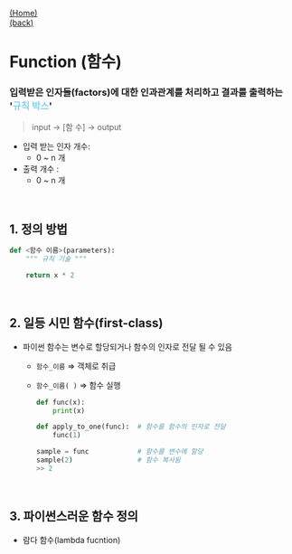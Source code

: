 [(Home)](https://github.com/DoranLyong/Python_study) <br/>
[(back)](https://github.com/DoranLyong/Python_study/tree/master/2_crash/1_grammar)

# Function (함수)
### 입력받은 인자들(factors)에 대한 인과관계를 처리하고 결과를 출력하는 '<span style="color:skyblue">규칙 박스</span>'
> input → [함 수] → output  


* 입력 받는 인자 개수: 
    * 0 ~ n 개 
* 출력 개수 :  
    * 0 ~ n 개 

<br/>

## 1. 정의 방법 
```python 
def <함수 이름>(parameters):
    """ 규칙 기술 """ 

    return x * 2 
```

<br/>

## 2. 일등 시민 함수(first-class)
* 파이썬 함수는 변수로 할당되거나 함수의 인자로 전달 될 수 있음 
    * ```함수_이름``` ⇒ 객체로 취급 
    * ```함수_이름( )``` ⇒ 함수 실행 

        ``` python 
        def func(x):
            print(x)

        def apply_to_one(func):  # 함수를 함수의 인자로 전달 
            func(1)

        sample = func            # 함수를 변수에 할당 
        sample(2)                # 함수 복사됨 
        >> 2 
        ```

<br/>

## 3. 파이썬스러운 함수 정의 
* 람다 함수(lambda fucntion)